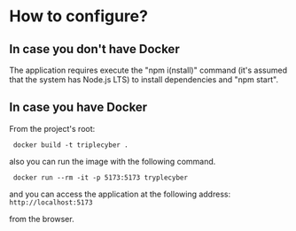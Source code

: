 # How to configure?

## In case you don't have Docker

The application requires execute the "npm i(nstall)" command (it's assumed that the system has Node.js LTS)
to install dependencies and "npm start".

## In case you have Docker

From the project's root:

```
 docker build -t triplecyber .
```

also you can run the image with the following command.

```
 docker run --rm -it -p 5173:5173 tryplecyber
```

and you can access the application at the following address:
`
 http://localhost:5173
`

from the browser.
